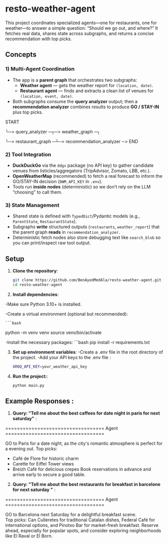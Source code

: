 # resto-weather-agent
This project coordinates specialized agents—one for restaurants, one for weather—to answer a simple question: “Should we go out, and where?” It fetches real data, shares state across subgraphs, and returns a concise recommendation with top picks.

## Concepts

### 1) Multi-Agent Coordination
- The app is a **parent graph** that orchestrates two subgraphs:
  - **Weather agent** — gets the weather report for `(location, date)`.
  - **Restaurant agent** — finds and extracts a clean list of venues for `(location, event, date)`.
- Both subgraphs consume the **query analyzer** output; then a **recommendation analyzer** combines results to produce **GO / STAY-IN** plus top picks.

START


└─> query_analyzer ─┬─> weather_graph ─┐



└─> restaurant_graph ─┴─> recommendation_analyzer ─> END


### 2) Tool Integration
- **DuckDuckGo** via the `ddgs` package (no API key) to gather candidate venues from listicles/aggregators (TripAdvisor, Zomato, LBB, etc.).  
- **OpenWeatherMap** (recommended) to fetch a real forecast to inform the GO/STAY-IN decision (`OWM_API_KEY` in `.env`).  
- Tools run **inside nodes** (deterministic) so we don’t rely on the LLM “choosing” to call them.

### 3) State Management
- Shared state is defined with `TypedDict`/Pydantic models (e.g., `ParentState`, `RestaurantState`).
- Subgraphs **write** structured outputs (`restaurants`, `weather_report`) that the parent graph **reads** in `recommendation_analyzer`.
- Deterministic fetch nodes also store debugging text like `search_blob` so you can print/inspect raw tool output.

## Setup

1. **Clone the repository**:
   ```bash
   git clone https://github.com/BenAyedMedAla/resto-weather-agent.git
   cd resto-weather-agent

2. **Install dependencies**:

-Make sure Python 3.10+ is installed.

-Create a virtual environment (optional but recommended):
     
    ```bash
  python -m venv venv
  source venv/bin/activate

-Install the necessary packages:
    ```bash
   pip install -r requirements.txt


3. **Set up environment variables**:
-Create a .env file in the root directory of the project.
-Add your API keys to the .env file :

   ```bash
   GROQ_API_KEY=your_weather_api_key
   

5. **Run the project:**:
     ```bash
   python main.py
## Example Responses : 
1. **Query: "Tell me about the best caffees for date night in paris for next saturday"** :



================================== Agent ==================================



GO to Paris for a date night, as the city's romantic atmosphere is perfect for a evening out.
Top picks:
* Café de Flore for historic charm
* Carette for Eiffel Tower views
* Breizh Café for delicious crepes
Book reservations in advance and arrive early to secure a good table.

2. **Query:  "Tell me about the best restaurants for breakfast in barcelone for next saturday "** :


================================== Agent ==================================



GO to Barcelona next Saturday for a delightful breakfast scene.  
Top picks: Can Culleretes for traditional Catalan dishes, Federal Café for international options, and Pinotxo Bar for market-fresh breakfast.
Reserve ahead, especially for popular spots, and consider exploring neighborhoods like El Raval or El Born.

